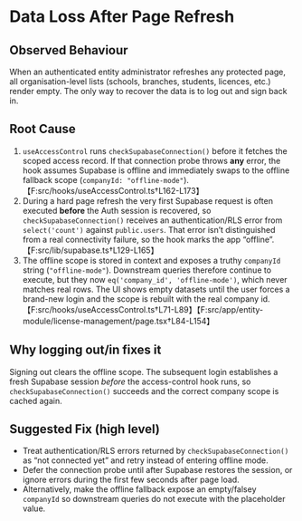 # Data Loss After Page Refresh

## Observed Behaviour
When an authenticated entity administrator refreshes any protected page, all organisation-level lists (schools, branches, students, licences, etc.) render empty. The only way to recover the data is to log out and sign back in.

## Root Cause
1. `useAccessControl` runs `checkSupabaseConnection()` before it fetches the scoped access record. If that connection probe throws **any** error, the hook assumes Supabase is offline and immediately swaps to the offline fallback scope (`companyId: "offline-mode"`).【F:src/hooks/useAccessControl.ts†L162-L173】
2. During a hard page refresh the very first Supabase request is often executed **before** the Auth session is recovered, so `checkSupabaseConnection()` receives an authentication/RLS error from `select('count')` against `public.users`. That error isn’t distinguished from a real connectivity failure, so the hook marks the app “offline”.【F:src/lib/supabase.ts†L129-L165】
3. The offline scope is stored in context and exposes a truthy `companyId` string (`"offline-mode"`). Downstream queries therefore continue to execute, but they now `eq('company_id', 'offline-mode')`, which never matches real rows. The UI shows empty datasets until the user forces a brand-new login and the scope is rebuilt with the real company id.【F:src/hooks/useAccessControl.ts†L71-L89】【F:src/app/entity-module/license-management/page.tsx†L84-L154】

## Why logging out/in fixes it
Signing out clears the offline scope. The subsequent login establishes a fresh Supabase session _before_ the access-control hook runs, so `checkSupabaseConnection()` succeeds and the correct company scope is cached again.

## Suggested Fix (high level)
* Treat authentication/RLS errors returned by `checkSupabaseConnection()` as “not connected yet” and retry instead of entering offline mode.
* Defer the connection probe until after Supabase restores the session, or ignore errors during the first few seconds after page load.
* Alternatively, make the offline fallback expose an empty/falsey `companyId` so downstream queries do not execute with the placeholder value.

